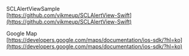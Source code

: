 SCLAlertViewSample<br>
[https://github.com/vikmeup/SCLAlertView-Swift](https://github.com/vikmeup/SCLAlertView-Swift)

Google Map<br>
[https://developers.google.com/maps/documentation/ios-sdk/?hl=ko](https://developers.google.com/maps/documentation/ios-sdk/?hl=ko)